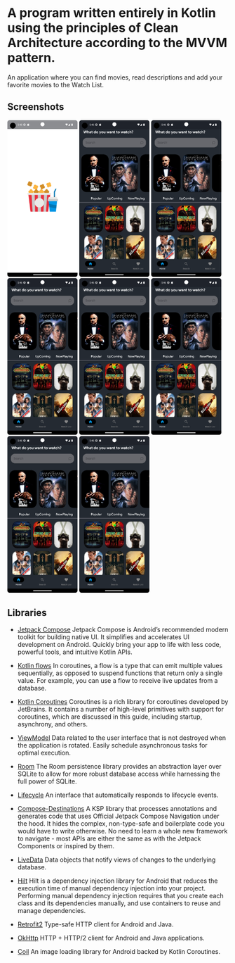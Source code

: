 # A program written entirely in Kotlin using the principles of Clean Architecture according to the MVVM pattern.

An application where you can find movies, read descriptions and add your favorite movies to the Watch List.
## Screenshots

[<img src="meta/screenshots/screenshot_first.png" width=160>](meta/screenshots/Screenshot_first.png)
[<img src="meta/screenshots/screenshot_second.png" width=160>](meta/screenshots/Screenshot_second.png)
[<img src="meta/screenshots/screenshot_second.png" width=160>](meta/screenshots/Screenshot_third.png)
[<img src="meta/screenshots/screenshot_second.png" width=160>](meta/screenshots/Screenshot_four.png)
[<img src="meta/screenshots/screenshot_second.png" width=160>](meta/screenshots/Screenshot_five.png)
[<img src="meta/screenshots/screenshot_second.png" width=160>](meta/screenshots/Screenshot_six.png)
[<img src="meta/screenshots/screenshot_second.png" width=160>](meta/screenshots/Screenshot_seven.png)
[<img src="meta/screenshots/screenshot_second.png" width=160>](meta/screenshots/Screenshot_eight.png)

## Libraries

* [Jetpack Compose](https://developer.android.com/jetpack/compose) Jetpack Compose is Android’s
  recommended modern toolkit for building native UI. It simplifies and accelerates UI development on
  Android. Quickly bring your app to life with less code, powerful tools, and intuitive Kotlin APIs.

* [Kotlin flows](https://developer.android.com/kotlin/flow) In coroutines, a flow is a type that can
  emit multiple values sequentially, as opposed to suspend functions that return only a single
  value. For example, you can use a flow to receive live updates from a database.

* [Kotlin Coroutines](https://github.com/Kotlin/kotlinx.coroutines) Coroutines is a rich library for
  coroutines developed by JetBrains. It contains a number of high-level primitives with support for
  coroutines, which are discussed in this guide, including startup, asynchrony, and others.

* [ViewModel](https://developer.android.com/topic/libraries/architecture/viewmodel) Data related to
  the user interface that is not destroyed when the application is rotated. Easily schedule
  asynchronous tasks for optimal execution.

* [Room](https://developer.android.com/jetpack/androidx/releases/room) The Room persistence library
  provides an abstraction layer over SQLite to allow for more robust database access while
  harnessing the full power of SQLite.

* [Lifecycle](https://developer.android.com/topic/libraries/architecture/lifecycle) An interface
  that automatically responds to lifecycle events.

* [Compose-Destinations](https://github.com/raamcosta/compose-destinations?ysclid=llpa5lprz4866685466)
  A KSP library that processes annotations and generates code that uses Official Jetpack Compose
  Navigation under the hood. It hides the complex, non-type-safe and boilerplate code you would have
  to write otherwise.
  No need to learn a whole new framework to navigate - most APIs are either the same as with the
  Jetpack Components or inspired by them.

* [LiveData](https://developer.android.com/topic/libraries/architecture/livedata) Data objects that
  notify views of changes to the underlying database.

* [Hilt](https://developer.android.com/training/dependency-injection/hilt-android) Hilt is a
  dependency injection library for Android that reduces the execution time of manual dependency
  injection into your project. Performing manual dependency injection requires that you create each
  class and its dependencies manually, and use containers to reuse and manage dependencies.

* [Retrofit2](https://github.com/square/retrofit) Type-safe HTTP client for Android and Java.

* [OkHttp](https://github.com/square/okhttp) HTTP + HTTP/2 client for Android and Java applications.

* [Coil](https://coil-kt.github.io/coil) An image loading library for Android backed by Kotlin Coroutines.
